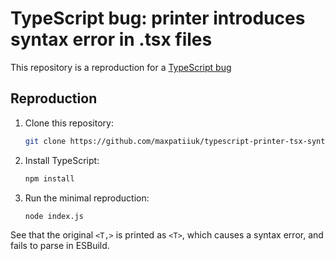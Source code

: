 # TypeScript bug: printer introduces syntax error in .tsx files

This repository is a reproduction for a
[TypeScript bug](https://github.com/microsoft/TypeScript/issues/59587)

## Reproduction

1. Clone this repository:

   ```bash
   git clone https://github.com/maxpatiiuk/typescript-printer-tsx-syntax-error
   ```

2. Install TypeScript:

   ```bash
   npm install
   ```

3. Run the minimal reproduction:

   ```bash
   node index.js
   ```

See that the original `<T,>` is printed as `<T>`, which causes a syntax error,
and fails to parse in ESBuild.
